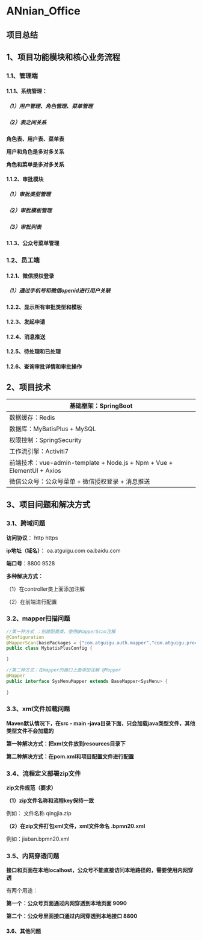 # ANnian_Office

## 项目总结

## 1、项目功能模块和核心业务流程

### 1.1、管理端

#### 1.1.1、系统管理：

##### （1）用户管理、角色管理、菜单管理

##### （2）表之间关系

**角色表、用户表、菜单表**

**用户和角色是多对多关系**

**角色和菜单是多对多关系**

#### 1.1.2、审批模块

##### （1）审批类型管理

##### （2）审批模板管理

##### （3）审批列表

#### 1.1.3、公众号菜单管理



### 1.2、员工端

#### 1.2.1、微信授权登录

##### （1）通过手机号和微信openid进行用户关联

#### 1.2.2、显示所有审批类型和模板

#### 1.2.3、发起申请

#### 1.2.4、消息推送

#### 1.2.5、待处理和已处理

#### 1.2.6、查询审批详情和审批操作



## 2、项目技术

| 基础框架：SpringBoot                                         |
| ------------------------------------------------------------ |
| 数据缓存：Redis                                              |
| 数据库：MyBatisPlus + MySQL                                  |
| 权限控制：SpringSecurity                                     |
| 工作流引擎：Activiti7                                        |
| 前端技术：vue-admin-template + Node.js + Npm + Vue + ElementUI + Axios |
| 微信公众号：公众号菜单 + 微信授权登录 + 消息推送             |



## 3、项目问题和解决方式

### 3.1、跨域问题

**访问协议**： http   https

**ip地址（域名）**： oa.atguigu.com    oa.baidu.com

**端口号**：8800  9528

**多种解决方式：**

（1）在controller类上面添加注解

（2）在前端进行配置



### 3.2、mapper扫描问题

```java
//第一种方式 ：创建配置类，使用@MapperScan注解
@Configuration
@MapperScan(basePackages = {"com.atguigu.auth.mapper","com.atguigu.process.mapper","com.atguigu.wechat.mapper"})
public class MybatisPlusConfig {

}

//第二种方式：在mapper的接口上面添加注解 @Mapper
@Mapper
public interface SysMenuMapper extends BaseMapper<SysMenu> {
    
}
```



### 3.3、xml文件加载问题

**Maven默认情况下，在src - main -java目录下面，只会加载java类型文件，其他类型文件不会加载的**

**第一种解决方式：把xml文件放到resources目录下**

**第二种解决方式：在pom.xml和项目配置文件进行配置**



### 3.4、流程定义部署zip文件

**zip文件规范（要求）**

**（1）zip文件名称和流程key保持一致**  

例如：<process id="qingjia" isExecutable="true"> 文件名称 qingjia.zip

**（2）在zip文件打包xml文件，xml文件命名 .bpmn20.xml**

例如：jiaban.bpmn20.xml



### 3.5、内网穿透问题

**接口和页面在本地localhost，公众号不能直接访问本地路径的，需要使用内网穿透**

有两个用途：

**第一个：公众号页面通过内网穿透到本地页面  9090**

**第二个：公众号里面接口通过内网穿透到本地接口 8800**



#### 3.6、其他问题












